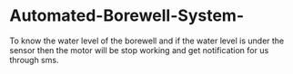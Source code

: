 # Automated-Borewell-System-
To know the water level of the borewell and if the water level is under the sensor then the motor will be stop working and get notification for us through sms.
